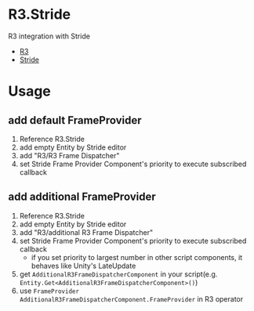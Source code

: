 # R3.Stride

R3 integration with Stride

* [R3](https://github.com/Cysharp/R3)
* [Stride](https://stride3d.net)

# Usage

## add default FrameProvider

1. Reference R3.Stride
2. add empty Entity by Stride editor
3. add "R3/R3 Frame Dispatcher"
4. set Stride Frame Provider Component's priority to execute subscribed callback

## add additional FrameProvider

1. Reference R3.Stride
2. add empty Entity by Stride editor
3. add "R3/additional R3 Frame Dispatcher"
4. set Stride Frame Provider Component's priority to execute subscribed callback
    * if you set priority to largest number in other script components, it behaves like Unity's LateUpdate
5. get `AdditionalR3FrameDispatcherComponent` in your script(e.g. `Entity.Get<AdditionalR3FrameDispatcherComponent>()`)
6. use `FrameProvider AdditionalR3FrameDispatcherComponent.FrameProvider` in R3 operator
